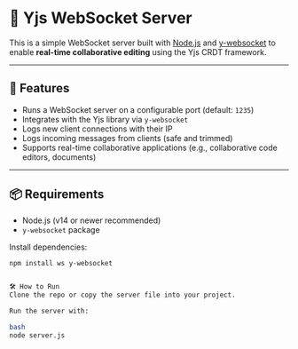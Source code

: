 # 🧠 Yjs WebSocket Server

This is a simple WebSocket server built with [Node.js](https://nodejs.org/) and [y-websocket](https://github.com/yjs/y-websocket) to enable **real-time collaborative editing** using the Yjs CRDT framework.

---

## 🚀 Features

- Runs a WebSocket server on a configurable port (default: `1235`)
- Integrates with the Yjs library via `y-websocket`
- Logs new client connections with their IP
- Logs incoming messages from clients (safe and trimmed)
- Supports real-time collaborative applications (e.g., collaborative code editors, documents)

---

## 📦 Requirements

- Node.js (v14 or newer recommended)
- `y-websocket` package

Install dependencies:

```bash
npm install ws y-websocket


🛠️ How to Run
Clone the repo or copy the server file into your project.

Run the server with:

bash
node server.js
